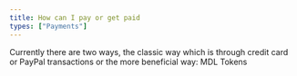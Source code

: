 ```yaml
---
title: How can I pay or get paid
types: ["Payments"]
---
```

Currently there are two ways, the classic way which is through credit card or PayPal transactions or the more beneficial way: MDL Tokens
